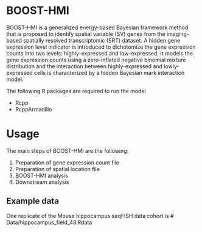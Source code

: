 # BOOST-HMI

BOOST-HMI is a generalized energy-based Bayesian framework method that is proposed to identify spatial variable (SV) genes from the imaging-based spatially resolved transcriptomic (SRT) dataset. A hidden gene expression level indicator is introduced to dichotomize the gene expression counts into two levels: highly-expressed and low-expressed. It models the gene expression counts using a zero-inflated negative binomial mixture distribution and the interaction between highly-expressed and lowly-expressed cells is characterized by a hidden Bayesian mark interaction model. 

The following R packages are required to run the model <br/>
+ Rcpp
+ RcppArmadillo

# Usage

The main steps of BOOST-HMI are the following:

1. Preparation of gene expression count file <br/>
2. Preparation of spatial location file <br/>
3. BOOST-HMI analysis <br/>
4. Downstream analysis <br/>

## Example data
One replicate of the Mouse hippocampus seqFISH data cohort is  # Data/hippocampus_field_43.Rdata 




  

